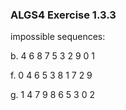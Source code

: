 ### ALGS4 Exercise 1.3.3

impossible sequences: 

b. 4 6 8 7 5 3 2 9 0 1

f. 0 4 6 5 3 8 1 7 2 9

g. 1 4 7 9 8 6 5 3 0 2 

